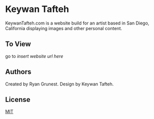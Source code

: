 # Keywan Tafteh

KeywanTafteh.com is a website build for an artist based in San Diego, California displaying images and other personal content.

## To View

go to _insert website url here_

## Authors

Created by Ryan Grunest. Design by Keywan Tafteh.

## License

[MIT](https://choosealicense.com/licenses/mit/)
